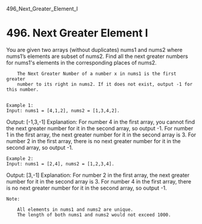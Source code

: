 496_Next_Greater_Element_I
# 496. Next Greater Element I

You are given two arrays (without duplicates) nums1 and
        nums2 where nums1’s elements are subset of nums2.
        Find all the next greater numbers for nums1's elements in the corresponding
        places of nums2.
    

    
        The Next Greater Number of a number x in nums1 is the first greater
        number to its right in nums2. If it does not exist, output -1 for this number.
    

    Example 1:
    Input: nums1 = [4,1,2], nums2 = [1,3,4,2].
Output: [-1,3,-1]
Explanation:
    For number 4 in the first array, you cannot find the next greater number for it in the second array, so output -1.
    For number 1 in the first array, the next greater number for it in the second array is 3.
    For number 2 in the first array, there is no next greater number for it in the second array, so output -1.

    

    Example 2:
    Input: nums1 = [2,4], nums2 = [1,2,3,4].
Output: [3,-1]
Explanation:
    For number 2 in the first array, the next greater number for it in the second array is 3.
    For number 4 in the first array, there is no next greater number for it in the second array, so output -1.

    

    Note:
    
        All elements in nums1 and nums2 are unique.
        The length of both nums1 and nums2 would not exceed 1000.